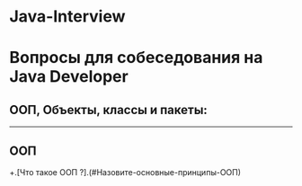 # Java-Interview
# Вопросы для собеседования на Java Developer


## ООП, Объекты, классы и пакеты:
___________________________________
## ООП
+.[Что такое ООП ?].(#Назовите-основные-принципы-ООП)
